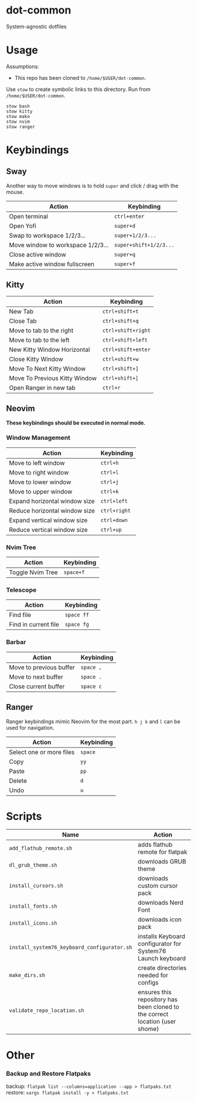 # dot-common
System-agnostic dotfiles

# Usage

Assumptions:

- This repo has been cloned to `/home/$USER/dot-common`.

Use `stow` to create symbolic links to this directory. Run from `/home/$USER/dot-common`.

```
stow bash
stow kitty
stow mako
stow nvim
stow ranger
```

# Keybindings

## Sway

Another way to move windows is to hold `super` and click / drag with the mouse.

| Action                           | Keybinding             |
|----------------------------------|------------------------|
| Open terminal                    | `ctrl+enter`           |
| Open Yofi                        | `super+d`              |
| Swap to workspace 1/2/3...       | `super+1/2/3...`       |
| Move window to workspace 1/2/3...| `super+shift+1/2/3...` |
| Close active window              | `super+q`              |
| Make active window fullscreen    | `super+f`              |

## Kitty

| Action                        | Keybinding          |
|-------------------------------|---------------------|
| New Tab                       | `ctrl+shift+t`      |
| Close Tab                     | `ctrl+shift+q`      |
| Move to tab to the right      | `ctrl+shift+right`  |
| Move to tab to the left       | `ctrl+shift+left`   |
| New Kitty Window Horizontal   | `ctrl+shift+enter`  |
| Close Kitty Window            | `ctrl+shift+w`      |
| Move To Next Kitty Window     | `ctrl+shift+]`      |
| Move To Previous Kitty Window | `ctrl+shift+[`      |
| Open Ranger in new tab        | `ctrl+r`            |

## Neovim

**These keybindings should be executed in normal mode.**

### Window Management

| Action                          | Keybinding   |
|---------------------------------|--------------|
| Move to left window             | `ctrl+h`     |
| Move to right window            | `ctrl+l`     |
| Move to lower window            | `ctrl+j`     |
| Move to upper window            | `ctrl+k`     |
| Expand horizontal window size   | `ctrl+left`  |
| Reduce horizontal window size   | `ctrl+right` |
| Expand vertical window size     | `ctrl+down`  |
| Reduce vertical window size     | `ctrl+up`    |

### Nvim Tree

| Action           | Keybinding |
|------------------|------------|
| Toggle Nvim Tree | `space+f`  |

### Telescope

| Action               | Keybinding  |
|----------------------|-------------|
| Find file            | `space ff`  |
| Find in current file | `space fg`  |

### Barbar

| Action                  | Keybinding |
|-------------------------|------------|
| Move to previous buffer | `space ,`  |
| Move to next buffer     | `space .`  |
| Close current buffer    | `space c`  |

## Ranger

Ranger keybindings mimic Neovim for the most part. `h j k` and `l` can be used for navigation.

| Action                   | Keybinding |
|--------------------------|------------|
| Select one or more files | `space`    |
| Copy                     | `yy`       |
| Paste                    | `pp`       |
| Delete                   | `d`        |
| Undo                     | `u`        |

# Scripts

| Name | Action |
|-|-|
| `add_flathub_remote.sh` | adds flathub remote for flatpak
| `dl_grub_theme.sh` | downloads GRUB theme
| `install_cursors.sh` | downloads custom cursor pack
| `install_fonts.sh` | downloads Nerd Font
| `install_icons.sh` | downloads icon pack
| `install_system76_keyboard_configurator.sh` | installs Keyboard configurator for System76 Launch keyboard
| `make_dirs.sh` | create directories needed for configs
| `validate_repo_location.sh` | ensures this repository has been cloned to the correct location (user  shome)

# Other

### Backup and Restore Flatpaks

backup: `flatpak list --columns=application --app > flatpaks.txt`
restore: `xargs flatpak install -y < flatpaks.txt`
